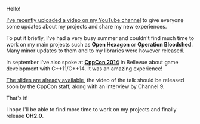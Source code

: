 Hello!

[I've recently uploaded a video on my YouTube channel](https://www.youtube.com/watch?v=VtOroHie2d8) to give everyone some updates about my projects and share my new experiences.

To put it briefly, I've had a very busy summer and couldn't find much time to work on my main projects such as **Open Hexagon** or **Operation Bloodshed**. 
Many minor updates to them and to my libraries were however released.

In september I've also spoke at [**CppCon 2014**](http://cppcon.org/) in Bellevue about game development with C++11/C++14. 
It was an amazing experience! 

[The slides are already available](https://github.com/SuperV1234/cppcon2014), the video of the talk should be released soon by the CppCon staff, along with an interview by Channel 9.

That's it! 

I hope I'll be able to find more time to work on my projects and finally release **OH2.0**.

